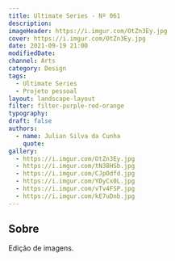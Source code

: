 ```yaml
---
title: Ultimate Series - Nº 061
description:
imageHeader: https://i.imgur.com/OtZn3Ey.jpg
cover: https://i.imgur.com/OtZn3Ey.jpg
date: 2021-09-19 21:00
modifiedDate:
channel: Arts
category: Design
tags:
  - Ultimate Series
  - Projeto pessoal
layout: landscape-layout
filter: filter-purple-red-orange
typography:
draft: false
authors:
  - name: Julian Silva da Cunha
    quote:
gallery:
  - https://i.imgur.com/OtZn3Ey.jpg
  - https://i.imgur.com/tN38HSb.jpg
  - https://i.imgur.com/CJpOdfd.jpg
  - https://i.imgur.com/YDyCx0L.jpg
  - https://i.imgur.com/vTv4FSP.jpg
  - https://i.imgur.com/kE7uDnb.jpg
---
```


## Sobre

Edição de imagens.
